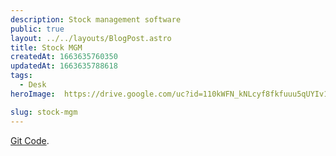 ```yaml
---
description: Stock management software
public: true
layout: ../../layouts/BlogPost.astro
title: Stock MGM
createdAt: 1663635760350
updatedAt: 1663635788618
tags:
  - Desk
heroImage:  https://drive.google.com/uc?id=110kWFN_kNLcyf8fkfuuu5qUYIv1fZOyk

slug: stock-mgm
---
```



[Git Code](https://github.com/bluehat8/Software-de-Producci-n).

<!-- ![blue-yeti-usb-microphone_2.jpeg](/posts/blue-yeti_blue-yeti-usb-microphone-2-jpeg.jpg) -->